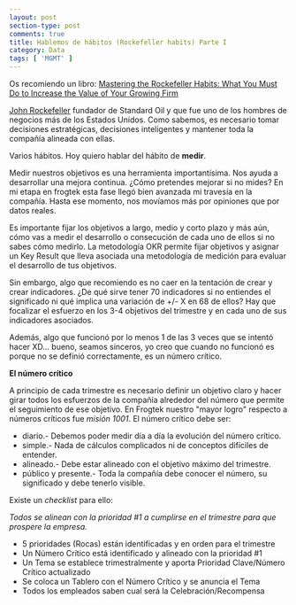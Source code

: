 ```yaml
--- 
layout: post 
section-type: post 
comments: true 
title: Hablemos de hábitos (Rockefeller habits) Parte I 
category: Data 
tags: [ 'MGMT' ] 
---
```


Os recomiendo un libro: [Mastering the Rockefeller Habits: What You Must Do to Increase the Value of Your Growing Firm](https://www.amazon.com/Mastering-Rockefeller-Habits-Increase-Growing/dp/1590790154)

[John Rockefeller](https://es.wikipedia.org/wiki/John_D._Rockefeller)
fundador de Standard Oil y que fue uno de los hombres de negocios más de
los Estados Unidos. Como sabemos, es necesario tomar decisiones
estratégicas, decisiones inteligentes y mantener toda la compañía‭
‬alineada con ellas.

Varios hábitos. Hoy quiero hablar del hábito de **medir**.

Medir nuestros objetivos es una herramienta importantísima. Nos ayuda a
desarrollar una mejora continua. ¿Cómo pretendes mejorar si no mides? En
mi etapa en frogtek esta fase llegó bien avanzada mi travesía en la
compañía. Hasta ese momento, nos movíamos más por opiniones que por
datos reales.

Es importante fijar los objetivos a largo, medio y corto plazo y más
aún, cómo vas a medir el desarrollo o consecución de cada uno de ellos
si no sabes cómo medirlo. La metodología OKR permite fijar objetivos y
asignar un Key Result que lleva asociada una metodología de medición
para evaluar el desarrollo de tus objetivos.

Sin embargo, algo que recomiendo es no caer en la tentación de crear y
crear indicadores. ¿De qué sirve tener 70 indicadores si no entiendes el
significado ni qué implica una variación de +/- X en 68 de ellos? Hay
que focalizar el esfuerzo en los 3-4 objetivos del trimestre y en cada
uno de sus indicadores asociados.

Además, algo que funcionó por lo menos 1 de las 3 veces que se intentó
hacer XD... bueno, seamos sinceros, yo creo que cuando no funcionó es
porque no se definió correctamente, es un número crítico.

**El número crítico**

A principio de cada trimestre es necesario definir un objetivo claro y
hacer girar todos los esfuerzos de la compañía alrededor del número que
permite el seguimiento de ese objetivo. En Frogtek nuestro "mayor logro"
respecto a números críticos fue *misión 1001*. El número crítico debe
ser: 
- diario.- Debemos poder medir día a día la evolución del número crítico. 
- simple.- Nada de cálculos complicados ni de conceptos difíciles de entender. 
- alineado.- Debe estar alineado con el objetivo máximo del trimestre. 
- público y presente.- Toda la compañía debe  conocer el número, su significado y 
debe tenerlo visible.

Existe un *checklist* para ello:

*Todos se alinean con la prioridad #1 a cumplirse en el trimestre para
que prospere la empresa.* 
- 5 prioridades (Rocas) están identificadas y en orden para el trimestre 
- Un Número Crítico está identificado y alineado con la prioridad #1 
- Un Tema se establece trimestralmente y aporta Prioridad Clave/Número Crítico actualizado 
- Se coloca un Tablero con el Número Crítico y se anuncia el Tema 
- Todos los empleados saben cual será la Celebración/Recompensa

